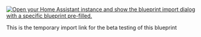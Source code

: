 [![Open your Home Assistant instance and show the blueprint import dialog with a specific blueprint pre-filled.](https://my.home-assistant.io/badges/blueprint_import.svg)](https://my.home-assistant.io/redirect/blueprint_import/?blueprint_url=https%3A%2F%2Fraw.githubusercontent.com%2Fdinki%2FView-Assist%2Frefs%2Fheads%2Fviewassist-devicealerts%2FView_Assist_custom_sentences%2FDevice_Alerts%2Fblueprint-devicealerts.yaml)

This is the temporary import link for the beta testing of this blueprint

